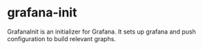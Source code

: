 # grafana-init

GrafanaInit is an initializer for Grafana.
It sets up grafana and push configuration to build relevant graphs.